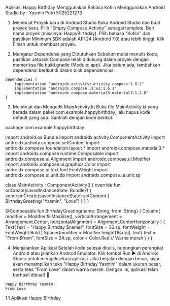 Aplikasi Happy Birthday Menggunakan Bahasa Kotlin Menggunakan Android Studio
by : 
Yasmin Putri 
5025221273

1. Membuat Proyek baru di Android Studio
Buka Android Studio dan buat proyek baru.
Pilih "Empty Compose Activity" sebagai template.
Beri nama proyek (misalnya: HappyBirthday).
Pilih bahasa "Kotlin" dan pastikan Minimum SDK adalah API 24 (Android 7.0) atau lebih tinggi.
Klik Finish untuk membuat proyek.

3. Mengatur Dependensi yang Dibutuhkan
Sebelum mulai menulis kode, pastikan Jetpack Compose telah didukung dalam proyek dengan memeriksa file build.gradle (Module: app). Jika belum ada, tambahkan dependensi berikut di dalam blok dependencies:

```
dependencies {
    implementation "androidx.activity:activity-compose:1.8.2"
    implementation "androidx.compose.ui:ui:1.6.1"
    implementation "androidx.compose.material3:material3:1.2.0"
}
```

3. Membuat dan Mengedit MainActivity.kt
Buka file MainActivity.kt yang berada dalam paket com.example.happybirthday, lalu hapus kode default yang ada. Gantilah dengan kode berikut:

package com.example.happybirthday

import android.os.Bundle
import androidx.activity.ComponentActivity
import androidx.activity.compose.setContent
import androidx.compose.foundation.layout.*
import androidx.compose.material3.*
import androidx.compose.runtime.Composable
import androidx.compose.ui.Alignment
import androidx.compose.ui.Modifier
import androidx.compose.ui.graphics.Color
import androidx.compose.ui.text.font.FontWeight
import androidx.compose.ui.unit.dp
import androidx.compose.ui.unit.sp


class MainActivity : ComponentActivity() {
    override fun onCreate(savedInstanceState: Bundle?) {
        super.onCreate(savedInstanceState)
        setContent {
            BirthdayGreeting("Yasmin", "Love")
        }
    }
}

@Composable
fun BirthdayGreeting(name: String, from: String) {
    Column(
        modifier = Modifier.fillMaxSize(),
        verticalArrangement = Arrangement.Center,
        horizontalAlignment = Alignment.CenterHorizontally
    ) {
        Text(
            text = "Happy Birthday $name!",
            fontSize = 36.sp,
            fontWeight = FontWeight.Bold
        )
        Spacer(modifier = Modifier.height(16.dp))
        Text(
            text = "From $from",
            fontSize = 24.sp,
            color = Color.Red // Warna merah
        )
    }
}

4. Menjalankan Aplikasi
Setelah kode selesai ditulis, hubungkan perangkat Android atau jalankan Android Emulator. Klik tombol Run ▶ di Android Studio untuk mengeksekusi aplikasi. Jika berjalan dengan benar, layar akan menampilkan teks "Happy Birthday Yasmin!" dalam ukuran besar, serta teks "From Love" dalam warna merah. Dengan ini, aplikasi telah berhasil dibuat! 🎉

```
Happy Birthday Yasmin!
From Love
```


1.1 Aplikasi Happy Birthday


